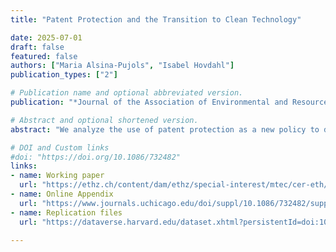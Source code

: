 ```yaml
---
title: "Patent Protection and the Transition to Clean Technology"

date: 2025-07-01
draft: false
featured: false
authors: ["Maria Alsina-Pujols", "Isabel Hovdahl"]
publication_types: ["2"]

# Publication name and optional abbreviated version.
publication: "*Journal of the Association of Environmental and Resource Economists*"

# Abstract and optional shortened version.
abstract: "We analyze the use of patent protection as a new policy to direct technical change to clean technology. Contrary to popular belief, it is dirty (and not clean) innovations that should be excluded from patent protection to reduce emissions. In the short-run, removing patent protection on dirty technology increases emissions. However, the reduced markup on dirty technology can induce clean innovation, reducing emissions in the long-run. We use a general equilibrium model to show both analytically and numerically that removing patent protection on dirty technology can indeed promote the energy transition and reduce the cost of mitigating climate change."

# DOI and Custom links
#doi: "https://doi.org/10.1086/732482"
links:
- name: Working paper
  url: "https://ethz.ch/content/dam/ethz/special-interest/mtec/cer-eth/cer-eth-dam/documents/working-papers/wp-23-385.pdf"
- name: Online Appendix
  url: "https://www.journals.uchicago.edu/doi/suppl/10.1086/732482/suppl_file/2023198Appendix.pdf"
- name: Replication files
  url: "https://dataverse.harvard.edu/dataset.xhtml?persistentId=doi:10.7910/DVN/45ZFC8"

---
```


